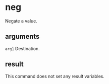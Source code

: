 # neg

Negate a value.

## arguments

`arg1` Destination.

## result

This command does not set any result variables.
